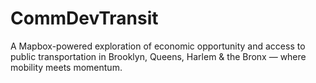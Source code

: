 # CommDevTransit
A Mapbox-powered exploration of economic opportunity and access to public transportation in Brooklyn, Queens, Harlem &amp; the Bronx — where mobility meets momentum.
